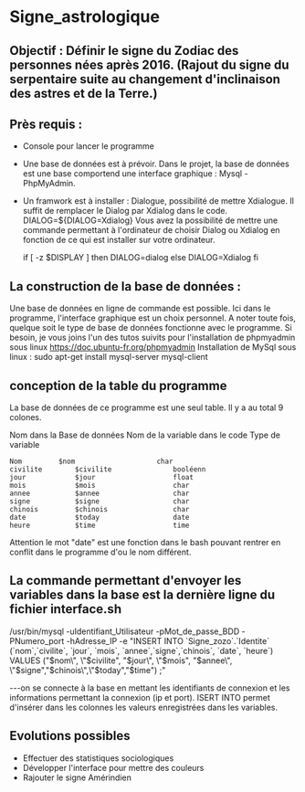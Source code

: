 # Signe_astrologique

## Objectif : Définir le signe du Zodiac des personnes nées après 2016. (Rajout du signe du serpentaire suite au changement d'inclinaison des astres et de la Terre.)

## Près requis : 

- Console pour lancer le programme
- Une base de données est à prévoir. Dans le projet, la base de données est une base comportend une interface graphique : Mysql - PhpMyAdmin.
- Un framwork est à installer : Dialogue, possibilité de mettre Xdialogue. Il suffit de remplacer le Dialog par Xdialog dans le code. 
DIALOG=${DIALOG=Xdialog}
Vous avez la possibilité de mettre une commande permettant à l'ordinateur de choisir Dialog ou Xdialog en fonction de ce qui est installer sur votre ordinateur. 
 
  if [ -z $DISPLAY ]
  then
	DIALOG=dialog
  else
	DIALOG=Xdialog
  fi
 
 
## La construction de la base de données : 

Une base de données en ligne de commande est possible. Ici dans le programme, l'interface graphique est un choix personnel. A noter toute fois, quelque soit le type de base de données fonctionne avec le programme. 
Si besoin, je vous joins l'un des tutos suivits pour l'installation de phpmyadmin sous linux https://doc.ubuntu-fr.org/phpmyadmin
Installation de MySql sous linux : sudo apt-get install mysql-server mysql-client

## conception de la table du programme

La base de données de ce programme est une seul table. Il y a au total 9 colones.


Nom dans la Base de données	Nom de la variable dans le code		Type de variable

	Nom			$nom					char
	civilite  		$civilite				booléenn
 	jour    		$jour					float
  	mois    		$mois					char
	annee   		$annee					char
	signe    		$signe					char
	chinois   		$chinois				char 	
	date     		$today					date
	heure    		$time					time

 

Attention le mot "date" est une fonction dans le bash pouvant rentrer en conflit dans le programme d'ou le nom différent. 

## La commande permettant d'envoyer les variables dans la base est la dernière ligne du fichier interface.sh
/usr/bin/mysql -uIdentifiant_Utilisateur -pMot_de_passe_BDD -PNumero_port -hAdresse_IP -e "INSERT INTO \`Signe_zozo\`.\`Identite\` (\`nom\`,\`civilite\`, \`jour\`, \`mois\`, \`annee\`,\`signe\`,\`chinois\`, \`date\`, \`heure\`) VALUES (\"$nom\", \"$civilite\", \"$jour\", \"$mois\", \"$annee\", \"$signe\",\"$chinois\",\"$today\",\"$time\") ;"

---on se connecte à la base en mettant les identifiants de connexion et les informations permettant la connexion (ip et port). ISERT INTO permet d'insérer dans les colonnes les valeurs enregistrées dans les variables. 

## Evolutions possibles

- Effectuer des statistiques sociologiques
- Développer l'interface pour mettre des couleurs
- Rajouter le signe Amérindien 

